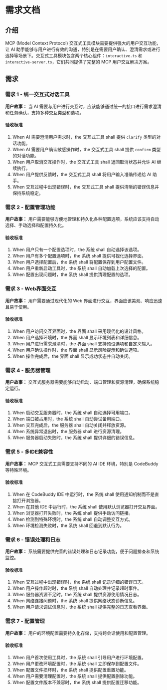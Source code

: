 # 需求文档

## 介绍

MCP (Model Context Protocol) 交互式工具模块需要提供强大的用户交互功能，让 AI 助手能够与用户进行有效的沟通，特别是在需要用户确认、澄清需求或进行选择等场景下。交互式工具模块包含两个核心组件：`interactive.ts` 和 `interactive-server.ts`，它们共同提供了完整的 MCP 用户交互解决方案。

## 需求

### 需求 1 - 统一交互式对话工具

**用户故事：** 当 AI 需要与用户进行交互时，应该能够通过统一的接口进行需求澄清和任务确认，支持多种交互类型和选项。

#### 验收标准

1. When AI 需要澄清用户需求时，the 交互式工具 shall 提供 `clarify` 类型的对话功能。
2. When AI 需要用户确认敏感操作时，the 交互式工具 shall 提供 `confirm` 类型的对话功能。
3. When 用户取消交互操作时，the 交互式工具 shall 返回取消状态并允许 AI 继续执行。
4. When 用户提供反馈时，the 交互式工具 shall 将用户输入准确传递给 AI 助手。
5. When 交互过程中出现错误时，the 交互式工具 shall 提供清晰的错误信息并保持系统稳定。

### 需求 2 - 配置管理功能

**用户故事：** 用户需要能够方便地管理和持久化各种配置选项，系统应该支持自动选择、手动选择和配置持久化。

#### 验收标准

1. When 用户只有一个配置选项时，the 系统 shall 自动选择该选项。
2. When 用户有多个配置选项时，the 系统 shall 提供可视化选择界面。
3. When 用户选择配置后，the 系统 shall 将配置保存到用户配置文件。
4. When 用户重新启动工具时，the 系统 shall 自动加载上次选择的配置。
5. When 配置出现问题时，the 系统 shall 提供清理配置的选项。

### 需求 3 - Web界面交互

**用户故事：** 用户需要通过现代化的 Web 界面进行交互，界面应该美观、响应迅速且易于使用。

#### 验收标准

1. When 用户访问交互界面时，the 界面 shall 采用现代化的设计风格。
2. When 用户选择环境时，the 界面 shall 显示环境列表和详细信息。
3. When 用户进行需求澄清时，the 界面 shall 支持预设选项和自定义输入。
4. When 用户确认操作时，the 界面 shall 显示风险提示和确认选项。
5. When 操作完成后，the 界面 shall 显示成功状态并自动关闭。

### 需求 4 - 服务器管理

**用户故事：** 交互式服务器需要能够自动启动、端口管理和资源清理，确保系统稳定运行。

#### 验收标准

1. When 启动交互服务器时，the 系统 shall 自动选择可用端口。
2. When 端口被占用时，the 系统 shall 自动尝试备用端口。
3. When 交互完成后，the 服务器 shall 自动关闭并释放资源。
4. When 系统异常退出时，the 服务器 shall 进行资源清理。
5. When 服务器启动失败时，the 系统 shall 提供详细的错误信息。

### 需求 5 - 多IDE兼容性

**用户故事：** MCP 交互式工具需要支持不同的 AI IDE 环境，特别是 CodeBuddy 等特殊环境。

#### 验收标准

1. When 在 CodeBuddy IDE 中运行时，the 系统 shall 使用通知机制而不是直接打开浏览器。
2. When 在其他 IDE 中运行时，the 系统 shall 使用默认浏览器打开交互界面。
3. When 浏览器打开失败时，the 系统 shall 提供手动访问链接。
4. When 检测到特殊环境时，the 系统 shall 自动调整交互方式。
5. When 环境检测失败时，the 系统 shall 回退到默认行为。

### 需求 6 - 错误处理和日志

**用户故事：** 系统需要提供完善的错误处理和日志记录功能，便于问题排查和系统监控。

#### 验收标准

1. When 交互过程中出现错误时，the 系统 shall 记录详细的错误日志。
2. When 用户操作超时时，the 系统 shall 自动处理并记录超时事件。
3. When 服务器资源不足时，the 系统 shall 提供资源使用情况日志。
4. When 网络连接问题时，the 系统 shall 提供网络状态诊断信息。
5. When 用户请求调试信息时，the 系统 shall 提供完整的日志查看界面。

### 需求 7 - 配置管理

**用户故事：** 用户的环境配置需要持久化存储，支持跨会话使用和配置管理。

#### 验收标准

1. When 用户首次使用工具时，the 系统 shall 引导用户进行环境配置。
2. When 用户更改环境配置时，the 系统 shall 立即保存到配置文件。
3. When 配置文件损坏时，the 系统 shall 提供配置重置功能。
4. When 用户需要清理配置时，the 系统 shall 提供配置删除功能。
5. When 配置文件版本不兼容时，the 系统 shall 提供配置迁移功能。
